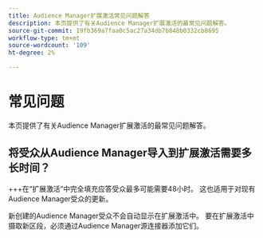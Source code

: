 ```yaml
---
title: Audience Manager扩展激活常见问题解答
description: 本页提供了有关Audience Manager扩展激活的最常见问题解答。
source-git-commit: 19fb369a7faa0c5ac27a34db7b848b0332cb8695
workflow-type: tm+mt
source-wordcount: '109'
ht-degree: 2%

---
```



# 常见问题

本页提供了有关Audience Manager扩展激活的最常见问题解答。

## 将受众从Audience Manager导入到扩展激活需要多长时间？

+++在“扩展激活”中完全填充应答受众最多可能需要48小时。 这也适用于对现有Audience Manager受众的更新。

新创建的Audience Manager受众不会自动显示在扩展激活中。 要在扩展激活中摄取新区段，必须通过Audience Manager源连接器添加它们。

